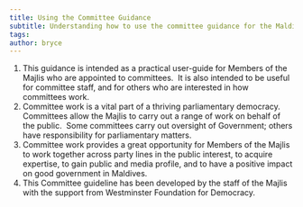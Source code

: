 ```yaml
---
title: Using the Committee Guidance 
subtitle: Understanding how to use the committee guidance for the Maldives Parliament
tags: 
author: bryce
---
```



<ol>
<li><span >This guidance is intended as a practical user-guide for Members of the Majlis who are appointed to committees.&nbsp; It is also intended to be useful for committee staff, and for others who are interested in how committees work.&nbsp;</span></li>
<li><span >Committee work is a vital part of a thriving parliamentary democracy.&nbsp; Committees allow the Majlis to carry out a range of work on behalf of the public.&nbsp; Some committees carry out oversight of Government; others have responsibility for parliamentary matters.</span></li>
<li><span>Committee work provides a great opportunity for Members of the Majlis to work together across party lines in the public interest, to acquire expertise, to gain public and media profile, and to have a positive impact on good government in Maldives.</span></li>
<li><span>This Committee guideline has been developed by the staff of the Majlis with the support from Westminster Foundation for Democracy.</span></li>
</ol>

